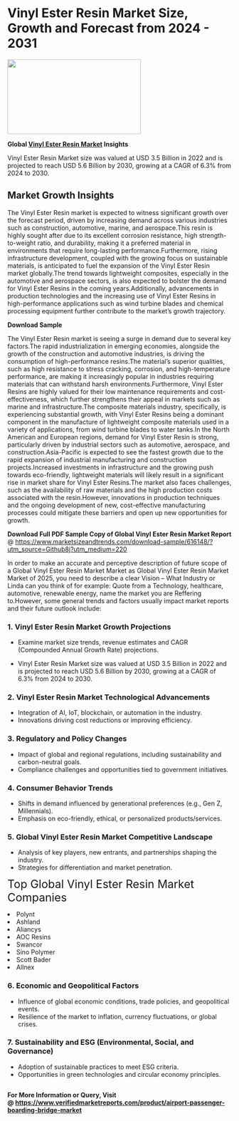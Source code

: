 <H1>Vinyl Ester Resin Market Size, Growth and Forecast from 2024 - 2031</H1><img class="aligncenter size-medium wp-image-584254" src="https://thirdeyenews.in/wp-content/uploads/2024/09/Global-Market-Research-300x168.jpeg" alt="" width="300" height="168" /><p><strong>Global&nbsp;<a href="https://www.marketsizeandtrends.com/download-sample/616148/?utm_source=Github8j?utm_medium=220">Vinyl Ester Resin Market</a> Insights</strong></p><p>Vinyl Ester Resin Market size was valued at USD 3.5 Billion in 2022 and is projected to reach USD 5.6 Billion by 2030, growing at a CAGR of 6.3% from 2024 to 2030.</p><p><h2>Market Growth Insights</h2> <p>The Vinyl Ester Resin market is expected to witness significant growth over the forecast period, driven by increasing demand across various industries such as construction, automotive, marine, and aerospace.This resin is highly sought after due to its excellent corrosion resistance, high strength-to-weight ratio, and durability, making it a preferred material in environments that require long-lasting performance.Furthermore, rising infrastructure development, coupled with the growing focus on sustainable materials, is anticipated to fuel the expansion of the Vinyl Ester Resin market globally.The trend towards lightweight composites, especially in the automotive and aerospace sectors, is also expected to bolster the demand for Vinyl Ester Resins in the coming years.Additionally, advancements in production technologies and the increasing use of Vinyl Ester Resins in high-performance applications such as wind turbine blades and chemical processing equipment further contribute to the market’s growth trajectory.</p> <p><strong>Download Sample</strong></p> <p>The Vinyl Ester Resin market is seeing a surge in demand due to several key factors.The rapid industrialization in emerging economies, alongside the growth of the construction and automotive industries, is driving the consumption of high-performance resins.The material’s superior qualities, such as high resistance to stress cracking, corrosion, and high-temperature performance, are making it increasingly popular in industries requiring materials that can withstand harsh environments.Furthermore, Vinyl Ester Resins are highly valued for their low maintenance requirements and cost-effectiveness, which further strengthens their appeal in markets such as marine and infrastructure.The composite materials industry, specifically, is experiencing substantial growth, with Vinyl Ester Resins being a dominant component in the manufacture of lightweight composite materials used in a variety of applications, from wind turbine blades to water tanks.In the North American and European regions, demand for Vinyl Ester Resin is strong, particularly driven by industrial sectors such as automotive, aerospace, and construction.Asia-Pacific is expected to see the fastest growth due to the rapid expansion of industrial manufacturing and construction projects.Increased investments in infrastructure and the growing push towards eco-friendly, lightweight materials will likely result in a significant rise in market share for Vinyl Ester Resins.The market also faces challenges, such as the availability of raw materials and the high production costs associated with the resin.However, innovations in production techniques and the ongoing development of new, cost-effective manufacturing processes could mitigate these barriers and open up new opportunities for growth.</p> <p><span class=""><strong>Download Full PDF Sample Copy of Global Vinyl Ester Resin Market Report</strong> @ <a href="https://www.marketsizeandtrends.com/download-sample/616148/?utm_source=Github8j?utm_medium=220" target="_blank">https://www.marketsizeandtrends.com/download-sample/616148/?utm_source=Github8j?utm_medium=220</a></span></p><p>In order to make an accurate and perceptive description of future scope of a Global&nbsp;Vinyl Ester Resin Market Market as Global&nbsp;Vinyl Ester Resin Market Market of 2025, you need to describe a clear Vision &ndash; What Industry or Linda can you think of for example: Quote from a Technology, healthcare, automotive, renewable energy, name the market you are Reffering to.However, some general trends and factors usually impact market reports and their future outlook include:</p><h3>1.&nbsp;<strong>Vinyl Ester Resin Market Growth Projections</strong></h3><ul><li>Examine market size trends, revenue estimates and CAGR (Compounded Annual Growth Rate) projections.</li><li><p>Vinyl Ester Resin Market size was valued at USD 3.5 Billion in 2022 and is projected to reach USD 5.6 Billion by 2030, growing at a CAGR of 6.3% from 2024 to 2030.</p></li></ul><h3>2.&nbsp;<strong>Vinyl Ester Resin Market Technological Advancements</strong></h3><ul><li>Integration of AI, IoT, blockchain, or automation in the industry.</li><li>Innovations driving cost reductions or improving efficiency.</li></ul><h3>3.&nbsp;<strong>Regulatory and Policy Changes</strong></h3><ul><li>Impact of global and regional regulations, including sustainability and carbon-neutral goals.</li><li>Compliance challenges and opportunities tied to government initiatives.</li></ul><h3>4.&nbsp;<strong>Consumer Behavior Trends</strong></h3><ul><li>Shifts in demand influenced by generational preferences (e.g., Gen Z, Millennials).</li><li>Emphasis on eco-friendly, ethical, or personalized products/services.</li></ul><h3>5.&nbsp;<strong>Global Vinyl Ester Resin Market Competitive Landscape</strong></h3><ul><li>Analysis of key players, new entrants, and partnerships shaping the industry.</li><li>Strategies for differentiation and market penetration.</li></ul><p data-pm-slice="1 1 []"><span style="color: inherit; font-family: inherit; font-size: 25px;">Top Global Vinyl Ester Resin Market Companies</span></p><div class="" data-test-id=""><p><li>Polynt</li><li> Ashland</li><li> Aliancys</li><li> AOC Resins</li><li> Swancor</li><li> Sino Polymer</li><li> Scott Bader</li><li> Allnex</li></p></div><h3>6.&nbsp;<strong>Economic and Geopolitical Factors</strong></h3><ul><li>Influence of global economic conditions, trade policies, and geopolitical events.</li><li>Resilience of the market to inflation, currency fluctuations, or global crises.</li></ul><h3>7.&nbsp;<strong>Sustainability and ESG (Environmental, Social, and Governance)</strong></h3><ul><li>Adoption of sustainable practices to meet ESG criteria.</li><li>Opportunities in green technologies and circular economy principles.</li></ul><h2><strong style="font-size: 14px;">For More Information or Query, Visit @&nbsp;</strong><a style="background-color: #ffffff; font-size: 14px;" href="https://www.marketsizeandtrends.com/report/vinyl-ester-resin-market/" target="_blank">https://www.verifiedmarketreports.com/product/airport-passenger-boarding-bridge-market</a></h2>